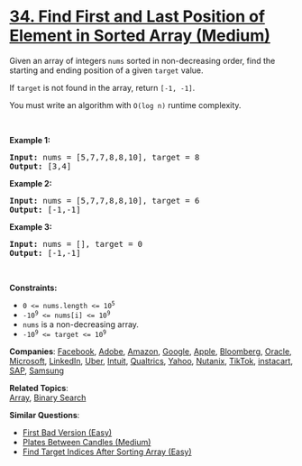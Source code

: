 # [34. Find First and Last Position of Element in Sorted Array (Medium)](https://leetcode.com/problems/find-first-and-last-position-of-element-in-sorted-array)

<p>Given an array of integers <code>nums</code> sorted in non-decreasing order, find the starting and ending position of a given <code>target</code> value.</p>

<p>If <code>target</code> is not found in the array, return <code>[-1, -1]</code>.</p>

<p>You must&nbsp;write an algorithm with&nbsp;<code>O(log n)</code> runtime complexity.</p>

<p>&nbsp;</p>
<p><strong class="example">Example 1:</strong></p>
<pre><strong>Input:</strong> nums = [5,7,7,8,8,10], target = 8
<strong>Output:</strong> [3,4]
</pre><p><strong class="example">Example 2:</strong></p>
<pre><strong>Input:</strong> nums = [5,7,7,8,8,10], target = 6
<strong>Output:</strong> [-1,-1]
</pre><p><strong class="example">Example 3:</strong></p>
<pre><strong>Input:</strong> nums = [], target = 0
<strong>Output:</strong> [-1,-1]
</pre>
<p>&nbsp;</p>
<p><strong>Constraints:</strong></p>

<ul>
	<li><code>0 &lt;= nums.length &lt;= 10<sup>5</sup></code></li>
	<li><code>-10<sup>9</sup>&nbsp;&lt;= nums[i]&nbsp;&lt;= 10<sup>9</sup></code></li>
	<li><code>nums</code> is a non-decreasing array.</li>
	<li><code>-10<sup>9</sup>&nbsp;&lt;= target&nbsp;&lt;= 10<sup>9</sup></code></li>
</ul>

**Companies**:
[Facebook](https://leetcode.com/company/facebook), [Adobe](https://leetcode.com/company/adobe), [Amazon](https://leetcode.com/company/amazon), [Google](https://leetcode.com/company/google), [Apple](https://leetcode.com/company/apple), [Bloomberg](https://leetcode.com/company/bloomberg), [Oracle](https://leetcode.com/company/oracle), [Microsoft](https://leetcode.com/company/microsoft), [LinkedIn](https://leetcode.com/company/linkedin), [Uber](https://leetcode.com/company/uber), [Intuit](https://leetcode.com/company/intuit), [Qualtrics](https://leetcode.com/company/qualtrics), [Yahoo](https://leetcode.com/company/yahoo), [Nutanix](https://leetcode.com/company/nutanix), [TikTok](https://leetcode.com/company/tiktok), [instacart](https://leetcode.com/company/instacart), [SAP](https://leetcode.com/company/sap), [Samsung](https://leetcode.com/company/samsung)

**Related Topics**:  
[Array](https://leetcode.com/tag/array), [Binary Search](https://leetcode.com/tag/binary-search)

**Similar Questions**:

- [First Bad Version (Easy)](https://leetcode.com/problems/first-bad-version)
- [Plates Between Candles (Medium)](https://leetcode.com/problems/plates-between-candles)
- [Find Target Indices After Sorting Array (Easy)](https://leetcode.com/problems/find-target-indices-after-sorting-array)
